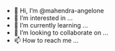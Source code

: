 - 👋 Hi, I’m @mahendra-angelone
- 👀 I’m interested in ...
- 🌱 I’m currently learning ...
- 💞️ I’m looking to collaborate on ...
- 📫 How to reach me ...

<!---
mahendra-angelone/mahendra-angelone is a ✨ special ✨ repository because its `README.md` (this file) appears on your GitHub profile.
You can click the Preview link to take a look at your changes.
--->
